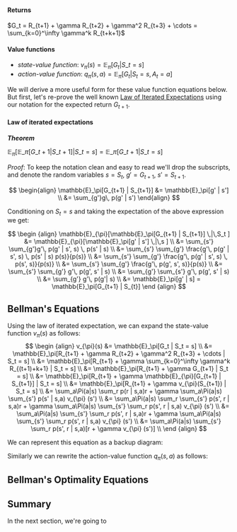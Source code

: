 #### Returns
$G_t = R_{t+1} + \gamma R_{t+2} + \gamma^2 R_{t+3} +  \cdots = \sum_{k=0}^\infty \gamma^k R_{t+k+1}$

#### Value functions
* _state-value function_:  $v_{\pi}(s) = \mathbb{E}_\pi[G_t | S\_t = s]$
* _action-value function_: $q_{\pi}(s,a) = \mathbb{E}_\pi[G_t | S_t = s, A_t =a]$

We will derive a more useful form for these value function equations below. But first, let's re-prove the well known [Law of Iterated Expectations](https://en.wikipedia.org/wiki/Law_of_total_expectation) using our notation for the expected return $G_{t+1}$.

#### Law of iterated expectations
***Theorem***

$\mathbb{E}_{\pi}[\mathbb{E}\_{\pi}[G\_{t+1} | S\_{t+1}]|S\_t = s] = \mathbb{E}\_{\pi}[G\_{t+1} | S\_t = s]$ 


_Proof_: To keep the notation clean and easy to read we'll drop the subscripts, and denote the random variables $s=S_t$, $g'=G_{t+1}$, $s'=S_{t+1}$.

$$
\begin{align}
\mathbb{E}_\pi[G_{t+1} | S_{t+1}]
&= \mathbb{E}_\pi[g' | s'] \\
&= \sum_{g'}g\, p(g' | s')
\end{align}
$$

Conditioning on $S_t = s$ and taking the expectation of the above expression we get:

$$
\begin {align}
\mathbb{E}_{\pi}[\mathbb{E}_\pi[G_{t+1} | S_{t+1}] \,|\,S_t ]
&= \mathbb{E}_{\pi}[\mathbb{E}_\pi[g' | s'] \,|\,s ] \\
&= \sum_{s'} \sum_{g'}g'\, p(g' | s', s) \, p(s' | s)  \\
&= \sum_{s'} \sum_{g'} \frac{g'\, p(g' | s', s) \, p(s' | s) p(s)}{p(s)}  \\
&= \sum_{s'} \sum_{g'} \frac{g'\, p(g' | s', s) \, p(s', s)}{p(s)}  \\
&= \sum_{s'} \sum_{g'} \frac{g'\, p(g', s', s)}{p(s)}  \\
&= \sum_{s'} \sum_{g'} g'\, p(g', s' | s)  \\
&= \sum_{g'} \sum_{s'} g'\, p(g', s' | s)  \\
&= \sum_{g'} g'\, p(g'| s)  \\
&= \mathbb{E}_\pi[g' | s]
= \mathbb{E}_\pi[G_{t+1} | S_{t}]
\end {align}
$$


## Bellman's Equations
Using the law of iterated expectation, we can expand the state-value function $v_{\pi}(s)$ as follows:
$$
\begin {align}
v_{\pi}(s) &= \mathbb{E}_\pi[G_t | S_t = s] \\
&= \mathbb{E}_\pi[R_{t+1} + \gamma R_{t+2} + \gamma^2 R_{t+3} +  \cdots | S_t = s] \\
&= \mathbb{E}_\pi[R_{t+1} + \gamma \sum_{k=0}^\infty \gamma^k R_{(t+1)+k+1} | S_t = s] \\
&= \mathbb{E}_\pi[R_{t+1} + \gamma G_{t+1} | S_t = s] \\
&= \mathbb{E}_\pi[R_{t+1} + \gamma \mathbb{E}_{\pi}[G_{t+1} | S_{t+1}] | S_t = s] \\
&= \mathbb{E}_\pi[R_{t+1} + \gamma v_{\pi}(S_{t+1}) | S_t = s] \\
&= \sum_a\Pi(a|s) \sum_r p(r | s,a)r + \gamma \sum_a\Pi(a|s) \sum_{s'} p(s' | s,a) v_{\pi} (s') \\
&= \sum_a\Pi(a|s) \sum_r \sum_{s'} p(s', r | s,a)r + \gamma \sum_a\Pi(a|s) \sum_{s'} \sum_r p(s', r | s,a) v_{\pi} (s') \\
&= \sum_a\Pi(a|s) \sum_{s'} \sum_r p(s', r | s,a)r + \gamma \sum_a\Pi(a|s) \sum_{s'} \sum_r p(s', r | s,a) v_{\pi} (s') \\
&= \sum_a\Pi(a|s) \sum_{s'} \sum_r p(s', r | s,a)[r + \gamma v_{\pi} (s')] \\
\end {align}
$$

We can represent this equation as a backup diagram:

Similarly we can rewrite the action-value function $q_{\pi}(s,a)$ as follows:




## Bellman's Optimality Equations









## Summary
In the next section, we're going to
